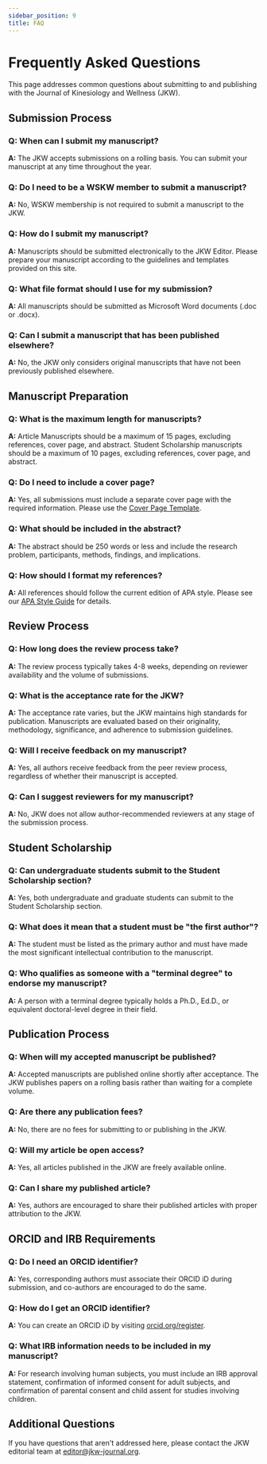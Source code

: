 ```yaml
---
sidebar_position: 9
title: FAQ
---
```


# Frequently Asked Questions

This page addresses common questions about submitting to and publishing with the Journal of Kinesiology and Wellness (JKW).

## Submission Process

### Q: When can I submit my manuscript?
**A:** The JKW accepts submissions on a rolling basis. You can submit your manuscript at any time throughout the year.

### Q: Do I need to be a WSKW member to submit a manuscript?
**A:** No, WSKW membership is not required to submit a manuscript to the JKW.

### Q: How do I submit my manuscript?
**A:** Manuscripts should be submitted electronically to the JKW Editor. Please prepare your manuscript according to the guidelines and templates provided on this site.

### Q: What file format should I use for my submission?
**A:** All manuscripts should be submitted as Microsoft Word documents (.doc or .docx).

### Q: Can I submit a manuscript that has been published elsewhere?
**A:** No, the JKW only considers original manuscripts that have not been previously published elsewhere.

## Manuscript Preparation

### Q: What is the maximum length for manuscripts?
**A:** Article Manuscripts should be a maximum of 15 pages, excluding references, cover page, and abstract. Student Scholarship manuscripts should be a maximum of 10 pages, excluding references, cover page, and abstract.

### Q: Do I need to include a cover page?
**A:** Yes, all submissions must include a separate cover page with the required information. Please use the [Cover Page Template](http://www.wskw.org/wp-content/uploads/2023/05/APA-7th-edition-template-cover-jkw.docx).

### Q: What should be included in the abstract?
**A:** The abstract should be 250 words or less and include the research problem, participants, methods, findings, and implications.

### Q: How should I format my references?
**A:** All references should follow the current edition of APA style. Please see our [APA Style Guide](/docs/apa-style-guide) for details.

## Review Process

### Q: How long does the review process take?
**A:** The review process typically takes 4-8 weeks, depending on reviewer availability and the volume of submissions.

### Q: What is the acceptance rate for the JKW?
**A:** The acceptance rate varies, but the JKW maintains high standards for publication. Manuscripts are evaluated based on their originality, methodology, significance, and adherence to submission guidelines.

### Q: Will I receive feedback on my manuscript?
**A:** Yes, all authors receive feedback from the peer review process, regardless of whether their manuscript is accepted.

### Q: Can I suggest reviewers for my manuscript?
**A:** No, JKW does not allow author-recommended reviewers at any stage of the submission process.

## Student Scholarship

### Q: Can undergraduate students submit to the Student Scholarship section?
**A:** Yes, both undergraduate and graduate students can submit to the Student Scholarship section.

### Q: What does it mean that a student must be "the first author"?
**A:** The student must be listed as the primary author and must have made the most significant intellectual contribution to the manuscript.

### Q: Who qualifies as someone with a "terminal degree" to endorse my manuscript?
**A:** A person with a terminal degree typically holds a Ph.D., Ed.D., or equivalent doctoral-level degree in their field.

## Publication Process

### Q: When will my accepted manuscript be published?
**A:** Accepted manuscripts are published online shortly after acceptance. The JKW publishes papers on a rolling basis rather than waiting for a complete volume.

### Q: Are there any publication fees?
**A:** No, there are no fees for submitting to or publishing in the JKW.

### Q: Will my article be open access?
**A:** Yes, all articles published in the JKW are freely available online.

### Q: Can I share my published article?
**A:** Yes, authors are encouraged to share their published articles with proper attribution to the JKW.

## ORCID and IRB Requirements

### Q: Do I need an ORCID identifier?
**A:** Yes, corresponding authors must associate their ORCID iD during submission, and co-authors are encouraged to do the same.

### Q: How do I get an ORCID identifier?
**A:** You can create an ORCID iD by visiting [orcid.org/register](https://orcid.org/register).

### Q: What IRB information needs to be included in my manuscript?
**A:** For research involving human subjects, you must include an IRB approval statement, confirmation of informed consent for adult subjects, and confirmation of parental consent and child assent for studies involving children.

## Additional Questions

If you have questions that aren't addressed here, please contact the JKW editorial team at [editor@jkw-journal.org](mailto:editor@jkw-journal.org).
